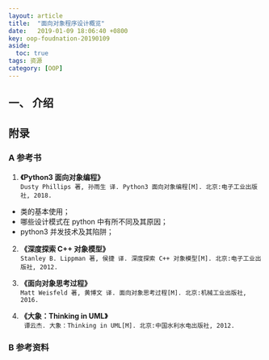 ```yaml
---
layout: article
title:  "面向对象程序设计概览"
date:   2019-01-09 18:06:40 +0800
key: oop-foudnation-20190109
aside:
  toc: true
tags: 资源
category: [OOP]
---
```


## 一、 介绍


## 附录
### A 参考书
1. **《Python3 面向对象编程》**  
`Dusty Phillips 著, 孙雨生 译. Python3 面向对象编程[M]. 北京:电子工业出版社, 2018.`  
- 类的基本使用；  
- 哪些设计模式在 python 中有所不同及其原因；  
- python3 并发技术及其陷阱；  

2. **《深度探索 C++ 对象模型》**  
`Stanley B. Lippman 著, 侯捷 译. 深度探索 C++ 对象模型[M]. 北京:电子工业出版社, 2012.`  

3. **《面向对象思考过程》**  
`Matt Weisfeld 著, 黄博文 译. 面向对象思考过程[M]. 北京:机械工业出版社, 2016.`  

4. **《大象：Thinking in UML》**  
` 谭云杰. 大象：Thinking in UML[M]. 北京:中国水利水电出版社, 2012.`  

### B 参考资料
